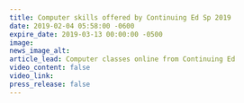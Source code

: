 ```yaml
---
title: Computer skills offered by Continuing Ed Sp 2019
date: 2019-02-04 05:58:00 -0600
expire_date: 2019-03-13 00:00:00 -0500
image:
news_image_alt:
article_lead: Computer classes online from Continuing Ed
video_content: false
video_link:
press_release: false
---
```

